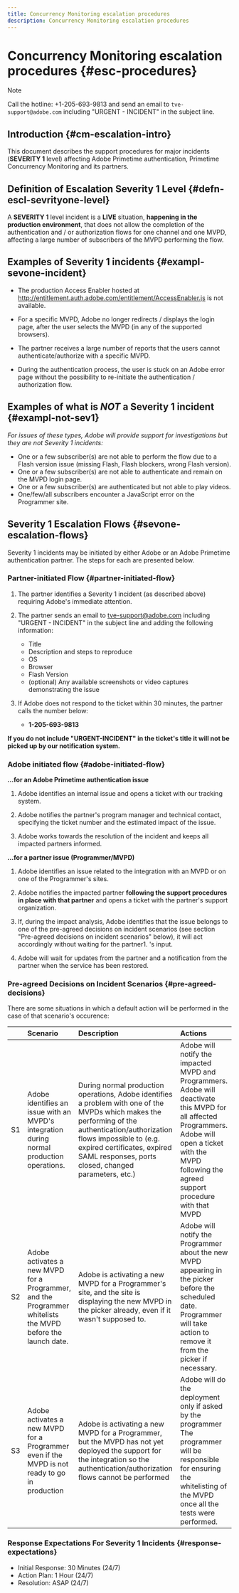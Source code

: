 ```yaml
---
title: Concurrency Monitoring escalation procedures
description: Concurrency Monitoring escalation procedures
---
```


# Concurrency Monitoring escalation procedures {#esc-procedures}

>[!NOTE]
>
>Call the hotline: +1-205-693-9813 and send an email to `tve-support@adobe.com` including "URGENT - INCIDENT" in the subject line.


## Introduction {#cm-escalation-intro}

This document describes the support procedures for major incidents (**SEVERITY 1** level) affecting Adobe Primetime authentication, Primetime Concurrency Monitoring and its partners.
 
## Definition of Escalation Severity 1 Level {#defn-escl-sevrityone-level}

A **SEVERITY 1** level incident is a **LIVE** situation, **happening in the production environment**, that does not allow the completion of the authentication and / or authorization flows for one channel and one MVPD, affecting a large number of subscribers of the MVPD performing the flow.

## Examples of Severity 1 incidents {#exampl-sevone-incident}

* The production Access Enabler hosted at <http://entitlement.auth.adobe.com/entitlement/AccessEnabler.js> is not available.

* For a specific MVPD, Adobe no longer redirects / displays the login page, after the user selects the MVPD (in any of the supported browsers).

* The partner receives a large number of reports that the users cannot authenticate/authorize with a specific MVPD.

* During the authentication process, the user is stuck on an Adobe error page without the possibility to re-initiate the authentication / authorization flow.


## Examples of what is *NOT* a Severity 1 incident {#exampl-not-sev1}

*For issues of these types, Adobe will provide support for investigations but they are not Severity 1 incidents:*

* One or a few subscriber(s) are not able to perform the flow due to a Flash version issue (missing Flash, Flash blockers, wrong Flash version).
* One or a few subscriber(s) are not able to authenticate and remain on the MVPD login page.
* One or a few subscriber(s) are authenticated but not able to play videos.
* One/few/all subscribers encounter a JavaScript error on the Programmer site.

## Severity 1 Escalation Flows {#sevone-escalation-flows}

Severity 1 incidents may be initiated by either Adobe or an Adobe Primetime authentication partner. The steps for each are presented below.

### Partner-initiated Flow {#partner-initiated-flow}

1. The partner identifies a Severity 1 incident (as described above) requiring Adobe's immediate attention.

1. The partner sends an email to tve-support@adobe.com including "URGENT - INCIDENT" in the subject line and adding the following information:

    * Title
    * Description and steps to reproduce
    * OS
    * Browser
    * Flash Version
    * (optional) Any available screenshots or video captures demonstrating the issue

1. If Adobe does not respond to the ticket within 30 minutes, the partner calls the number below:

    * **1-205-693-9813**

   
**If you do not include "URGENT-INCIDENT" in the ticket's title it will not be picked up by our notification system.**
 
### Adobe initiated flow {#adobe-initiated-flow}

**...for an Adobe Primetime authentication issue**
    
1. Adobe identifies an internal issue and opens a ticket with our tracking system. 

1. Adobe notifies the partner's program manager and technical contact, specifying the ticket number and the estimated impact of the issue. 

1. Adobe works towards the resolution of the incident and keeps all impacted partners informed.
 

**...for a partner issue (Programmer/MVPD)**

1.  Adobe identifies an issue related to the integration with an MVPD or on one of the Programmer's sites.

1. Adobe notifies the impacted partner **following the support procedures in place with that partner** and opens a ticket with the partner's support organization.

1. If, during the impact analysis, Adobe identifies that the issue belongs to one of the pre-agreed decisions on incident scenarios (see section "Pre-agreed decisions on incident scenarios" below), it will act accordingly without waiting for the partner1. 's input.

1. Adobe will wait for updates from the partner and a notification from the partner when the service has been restored.

### Pre-agreed Decisions on Incident Scenarios {#pre-agreed-decisions}

There are some situations in which a default action will be performed in the case of that scenario's occurence:

|    |                                                   Scenario                                                  |                                                                                                                               Description                                                                                                                              |                                                                                                      Actions                                                                                                     |
|:---:|:---|:---|:---|
| S1 | Adobe identifies an issue with an MVPD's integration during normal production operations.                   | During normal production operations, Adobe identifies a problem with one of the MVPDs which makes the performing of the authentication/authorization flows impossible to (e.g. expired certificates, expired SAML responses, ports closed, changed parameters, etc.)   | Adobe will notify the impacted MVPD and Programmers. Adobe will deactivate this MVPD for all affected Programmers. Adobe will open a ticket with the MVPD following the agreed support  procedure with that MVPD |
| S2 | Adobe activates a new MVPD for a Programmer, and the Programmer whitelists the MVPD before the launch date. | Adobe is activating a new MVPD for a Programmer's site, and the site is displaying the new MVPD in the picker already, even if it wasn't supposed to.                                                                                                                  | Adobe will notify the Programmer about the new MVPD appearing in the picker before the scheduled date. Programmer will take action to remove it from the picker if necessary.                                    |
| S3 | Adobe activates a new MVPD for a Programmer even if the MVPD is not ready to go in production               | Adobe is activating a new MVPD for a Programmer, but the MVPD has not yet deployed the support for the integration so the authentication/authorization flows cannot be performed                                                                                       | Adobe will do the deployment only if asked by the programmer The programmer will be responsible for ensuring the whitelisting of the MVPD once all the tests were performed.                                     |

### Response Expectations For Severity 1 Incidents {#response-expectations}

* Initial Response: 30 Minutes (24/7)
* Action Plan: 1 Hour (24/7)
* Resolution: ASAP (24/7)

